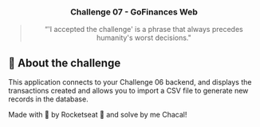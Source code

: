 <h3 align="center">
  Challenge 07 - GoFinances Web
</h3>

<blockquote align="center">“'I accepted the challenge' is a phrase that always precedes humanity's worst decisions."</blockquote>



## :rocket: About the challenge

This application connects to your Challenge 06 backend, and displays the transactions created and allows you to import a CSV file to generate new records in the database.


Made with 💜 by Rocketseat :wave: and solve by me Chacal!
